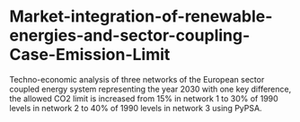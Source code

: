 # Market-integration-of-renewable-energies-and-sector-coupling-Case-Emission-Limit
Techno-economic analysis of three networks of the European sector coupled energy system representing the year 2030 with one key difference, the allowed CO2 limit is increased from 15% in network 1 to 30% of 1990 levels in network 2 to 40% of 1990 levels in network 3 using PyPSA.
